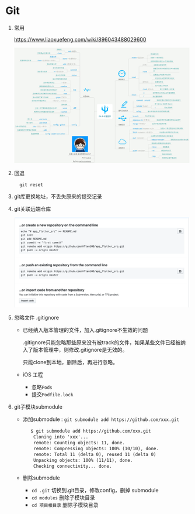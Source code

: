 # Git

1. 常用

    https://www.liaoxuefeng.com/wiki/896043488029600

    ![giteasy](../src/imgs/git/git_easy.JPG)

2. 回退

   ```shell
     git reset
   ```

3. git库更换地址，不丢失原来的提交记录

4. git关联远端仓库

    ![flutter_native_talk1](../src/imgs/git/git_remote_link.png)

5. 忽略文件 .gitignore

    - 已经纳入版本管理的文件，加入.gitignore不生效的问题
        
        .gitignore只能忽略那些原来没有被track的文件，如果某些文件已经被纳入了版本管理中，则修改.gitignore是无效的。

        只能clone到本地，删除后，再进行忽略。
        
    - iOS 工程
       - 忽略`Pods`
       - 提交`Podfile.lock`

6. git子模块submodule

    - 添加submodule : `git submodule add https://github.com/xxx.git`

        ```shell
           $ git submodule add https://github.com/xxx.git
            Cloning into 'xxx'...
            remote: Counting objects: 11, done.
            remote: Compressing objects: 100% (10/10), done.
            remote: Total 11 (delta 0), reused 11 (delta 0)
            Unpacking objects: 100% (11/11), done.
            Checking connectivity... done.
        ```
    - 删除submodule
      - `cd .git` 切换到.git目录，修改config，删掉 submodule
      - `cd modules` 删除子模块目录
      - `cd 项目根目录` 删除子模块目录